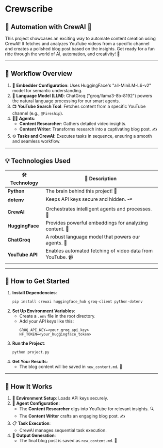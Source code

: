 # Crewscribe
## 🎉 Automation with CrewAI 🚀

This project showcases an exciting way to automate content creation using CrewAI! It fetches and analyzes YouTube videos from a specific channel and creates a polished blog post based on the insights. Get ready for a fun ride through the world of AI, automation, and creativity! 🌟

---

## 🌈 Workflow Overview

1. 🧠 **Embedder Configuration**: Uses HuggingFace's "all-MiniLM-L6-v2" model for semantic understanding. 
2. 🤖 **Language Model (LLM)**: ChatGroq ("groq/llama3-8b-8192") powers the natural language processing for our smart agents.
3. 📺 **YouTube Search Tool**: Fetches content from a specific YouTube channel (e.g., `@Fireship`).
4. 🕵️‍♂️ **Agents**:
    - **Content Researcher**: Gathers detailed video insights.
    - **Content Writer**: Transforms research into a captivating blog post. ✍️
5. ⚙️ **Tasks and CrewAI**: Executes tasks in sequence, ensuring a smooth and seamless workflow. 

---

## 💡 Technologies Used

| 🛠️ **Technology**       | 🌟 **Description**                                                                                                    |
|--------------------------|--------------------------------------------------------------------------------------------------------------------|
| **Python**               | The brain behind this project! 🐍                                                                                  |
| **dotenv**               | Keeps API keys secure and hidden. 🗝️                                                                               |
| **CrewAI**               | Orchestrates intelligent agents and processes. 🧩                                                                  |
| **HuggingFace**          | Provides powerful embeddings for analyzing content. 🤗                                                             |
| **ChatGroq**             | A robust language model that powers our agents. 🚀                                                                |
| **YouTube API**          | Enables automated fetching of video data from YouTube. 📹                                                         |

---

## 🚀 How to Get Started

1. **Install Dependencies**:
   ```bash
   pip install crewai huggingface_hub groq-client python-dotenv
   ```
2. **Set Up Environment Variables**:
   - Create a `.env` file in the root directory.
   - Add your API keys like this:
     ```
     GROQ_API_KEY=<your_groq_api_key>
     HF_TOKEN=<your_huggingface_token>
     ```
3. **Run the Project**:
   ```bash
   python project.py
   ```
4. **Get Your Results**:
   - The blog content will be saved in `new_content.md`. 🎉

---

## 🌟 How It Works

1. 🔐 **Environment Setup**: Loads API keys securely.
2. 🎯 **Agent Configuration**:
    - The **Content Researcher** digs into YouTube for relevant insights. 🔍
    - The **Content Writer** crafts an engaging blog post. ✍️
3. 📋 **Task Execution**:
    - CrewAI manages sequential task execution.
4. 📝 **Output Generation**:
    - The final blog post is saved as `new_content.md`. 🥳

